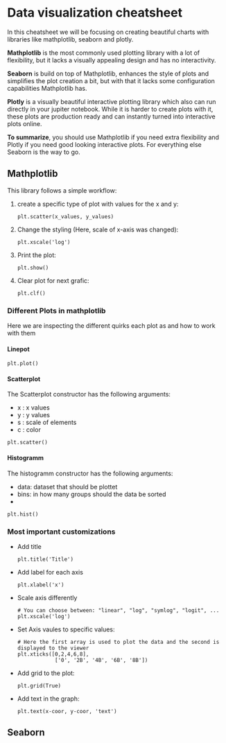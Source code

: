 # Data visualization cheatsheet

In this cheatsheet we will be focusing on creating beautiful charts with libraries like mathplotlib, seaborn and plotly.

**Mathplotlib** is the most commonly used plotting library with a lot of flexibility, but it lacks a visually appealing 
design and has no interactivity.

**Seaborn** is build on top of Mathplotlib, enhances the style of plots  and simplifies the plot creation a bit, but 
with that it lacks some configuration capabilities Mathplotlib has.

**Plotly** is a visually beautiful interactive plotting library which also can run directly in your jupiter notebook.
While it is harder to create plots with it, these plots are production ready and can instantly turned into interactive 
plots online.

**To summarize**, you should use Mathplotlib if you need extra flexibility and Plotly if you need good looking 
interactive plots. For everything else Seaborn is the way to go.

## Mathplotlib
This library follows a simple workflow:

 1. create a specific type of plot with values for the x and y:
    ```
    plt.scatter(x_values, y_values)
    ```
 2. Change the styling (Here, scale of x-axis was changed):
    ```
    plt.xscale('log')
    ```
 3. Print the plot:
    ```
    plt.show()
    ```
 4. Clear plot for next grafic:
    ```
    plt.clf()
    ``` 
### Different Plots in mathplotlib
Here we are inspecting the different quirks each plot as and how to work with them
#### Linepot
```
plt.plot()
```

#### Scatterplot
The Scatterplot constructor has the following arguments:
* x : x values
* y : y values
* s : scale of elements
* c : color
```
plt.scatter()
```

#### Histogramm
The histogramm constructor has the following arguments:
* data: dataset that should be plottet
* bins: in how many groups should the data be sorted
* 
```
plt.hist()
```
### Most important customizations
* Add title
    ```
    plt.title('Title')
    ```
* Add label for each axis
    ```
    plt.xlabel('x')
    ```
* Scale axis differently
    ```
    # You can choose between: "linear", "log", "symlog", "logit", ...
    plt.xscale('log')
    ```
* Set Axis vaules to specific values:
    ```
    # Here the first array is used to plot the data and the second is displayed to the viewer
    plt.xticks([0,2,4,6,8],
                ['0', '2B', '4B', '6B', '8B'])
    ```
* Add grid to the plot:
    ```
    plt.grid(True)
    ```
* Add text in the graph:
    ```
    plt.text(x-coor, y-coor, 'text')
    ```
  
## Seaborn
